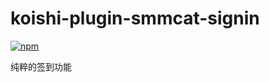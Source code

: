 # koishi-plugin-smmcat-signin

[![npm](https://img.shields.io/npm/v/koishi-plugin-smmcat-signin?style=flat-square)](https://www.npmjs.com/package/koishi-plugin-smmcat-signin)

纯粹的签到功能
